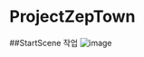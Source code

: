 # ProjectZepTown

##StartScene 작업 
![image](https://github.com/jeonghyeok2/ProjectZepTown/assets/146924502/42ce32fb-eb7a-44bb-8e49-5a1397794a58)
